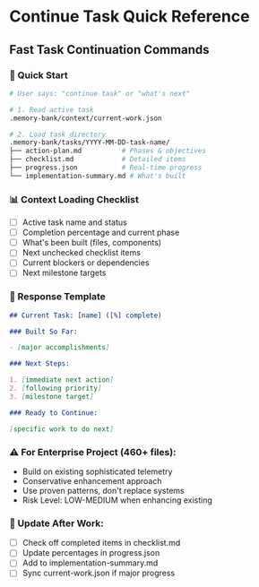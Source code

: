 # Continue Task Quick Reference

## Fast Task Continuation Commands

### 🚀 Quick Start

```bash
# User says: "continue task" or "what's next"

# 1. Read active task
.memory-bank/context/current-work.json

# 2. Load task directory
.memory-bank/tasks/YYYY-MM-DD-task-name/
├── action-plan.md          # Phases & objectives
├── checklist.md            # Detailed items
├── progress.json           # Real-time progress
└── implementation-summary.md # What's built
```

### 📊 Context Loading Checklist

- [ ] Active task name and status
- [ ] Completion percentage and current phase
- [ ] What's been built (files, components)
- [ ] Next unchecked checklist items
- [ ] Current blockers or dependencies
- [ ] Next milestone targets

### 🎯 Response Template

```markdown
## Current Task: [name] ([%] complete)

### Built So Far:

- [major accomplishments]

### Next Steps:

1. [immediate next action]
2. [following priority]
3. [milestone target]

### Ready to Continue:

[specific work to do next]
```

### ⚠️ For Enterprise Project (460+ files):

- Build on existing sophisticated telemetry
- Conservative enhancement approach
- Use proven patterns, don't replace systems
- Risk Level: LOW-MEDIUM when enhancing existing

### 🔄 Update After Work:

- [ ] Check off completed items in checklist.md
- [ ] Update percentages in progress.json
- [ ] Add to implementation-summary.md
- [ ] Sync current-work.json if major progress
